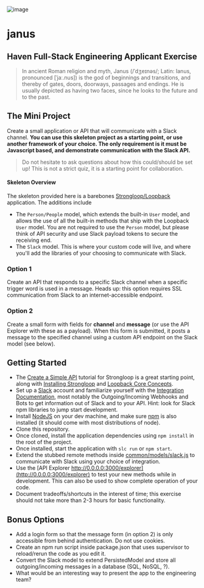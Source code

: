 ![image](https://cloud.githubusercontent.com/assets/67282/15163888/1ac053fe-16c0-11e6-8bfd-e45ed8173cb6.png)

# janus
## Haven Full-Stack Engineering Applicant Exercise
> In ancient Roman religion and myth, Janus (/ˈdʒeɪnəs/; Latin: Ianus, pronounced [ˈjaː.nus]) is the god of beginnings and transitions, and thereby of gates, doors, doorways, passages and endings. He is usually depicted as having two faces, since he looks to the future and to the past.

## The Mini Project
Create a small application or API that will communicate with a Slack channel. **You can use this skeleton project as a starting point, or use another framework of your choice. The only requirement is it must be Javascript based, and demonstrate communication with the Slack API.**

> Do not hesitate to ask questions about how this could/should be set up! This is not a strict quiz, it is a starting point for collaboration.

#### Skeleton Overview
The skeleton provided here is a barebones [Strongloop/Loopback](https://docs.strongloop.com/display/public/LB/Getting+started+with+LoopBack) application. The additions include

- The `Person/People` model, which extends the built-in `User` model, and allows the use of all the built-in methods that ship with the Loopback `User` model. You are not required to use the `Person` model, but please think of API security and use Slack payload tokens to secure the receiving end.
- The `Slack` model. This is where your custom code will live, and where you'll add the libraries of your choosing to communicate with Slack.

### Option 1
Create an API that responds to a specific Slack channel when a specific trigger word is used in a message. Heads up: this option requires SSL communication from Slack to an internet-accessible endpoint.

### Option 2
Create a small form with fields for **channel** and **message** (or use the API Explorer with these as a payload). When this form is submitted, it posts a message to the specified channel using a custom API endpoint on the Slack model (see below).

## Getting Started
- The [Create a Simple API](https://docs.strongloop.com/display/public/LB/Create+a+simple+API) tutorial for Strongloop is a great starting point, along with [Installing Strongloop](https://docs.strongloop.com/display/public/LB/Installing+StrongLoop) and [Loopback Core Concepts](https://docs.strongloop.com/display/public/LB/LoopBack+core+concepts).
- Set up a [Slack](https://slack.com) account and familiarize yourself with the [Integration Documentation](https://slack.com/integrations), most notably the Outgoing/Incoming Webhooks and Bots to get information out of Slack and to your API. Hint: look for Slack npm libraries to jump start development.
- Install [NodeJS](https://nodejs.org) on your dev machine, and make sure [npm](https://www.npmjs.com/) is also installed (it should come with most distributions of node).
- Clone this repository.
- Once cloned, install the application dependencies using `npm install` in the root of the project.
- Once installed, start the application with `slc run` or `npm start`.
- Extend the stubbed remote methods inside [common/models/slack.js](https://github.com/HavenInc/janus/blob/master/common/models/slack.js) to communicate with Slack using your choice of integration.
- Use the [API Explorer http://0.0.0.0:3000/explorer](http://0.0.0.0:3000/explorer) to test your new methods while in development. This can also be used to show complete operation of your code.
- Document tradeoffs/shortcuts in the interest of time; this exercise should not take more than 2-3 hours for basic functionality.

## Bonus Options
- Add a login form so that the message form (in option 2) is only accessible from behind authentication. Do not use cookies.
- Create an npm run script inside package.json that uses supervisor to reload/rerun the code as you edit it.
- Convert the Slack model to extend PersistedModel and store all outgoing/incoming messages in a database (SQL, NoSQL, ?).
- What would be an interesting way to present the app to the engineering team?
